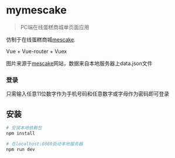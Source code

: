 # mymescake

> PC端在线蛋糕商城单页面应用

仿制于在线蛋糕商城[mescake](http://www.mescake.com).

Vue + Vue-router + Vuex

图片来源于[mescake](http://www.mescake.com)网站，数据来自本地服务器上data.json文件

### 登录

只需输入任意11位数字作为手机号码和任意数字或字母作为密码即可登录

## 安装

``` bash
# 安装本地依赖包
npm install

# 在localhost:8080启动本地服务器
npm run dev


